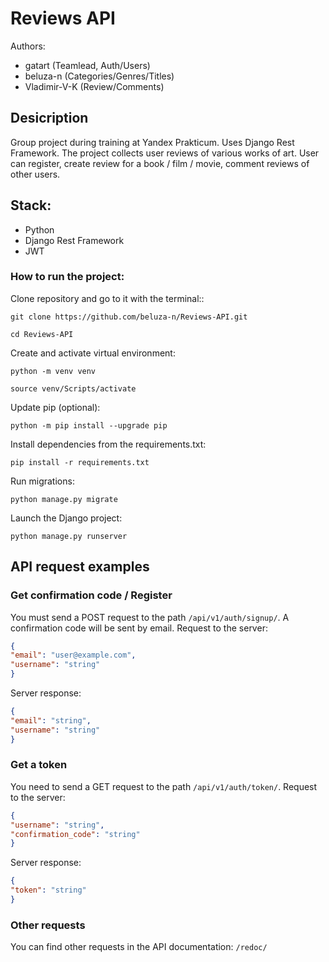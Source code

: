 # Reviews API
Authors:
* gatart (Teamlead, Auth/Users)
* beluza-n (Categories/Genres/Titles)
* Vladimir-V-K (Review/Comments)

## Desicription
Group project during training at Yandex Prakticum. Uses Django Rest Framework.
The project collects user reviews of various works of art. User can register, create review for a book / film / movie, comment reviews of other users.

## Stack:
* Python
* Django Rest Framework
* JWT

### How to run the project:
Clone repository and go to it with the terminal::

```
git clone https://github.com/beluza-n/Reviews-API.git
```

```
cd Reviews-API
```

Create and activate virtual environment:

```
python -m venv venv
```

```
source venv/Scripts/activate
```

Update pip (optional):

```
python -m pip install --upgrade pip
```

Install dependencies from the requirements.txt:

```
pip install -r requirements.txt
```

Run migrations:

```
python manage.py migrate
```

Launch the Django project:

```
python manage.py runserver
```

## API request examples

### Get confirmation code / Register
You must send a POST request to the path `/api/v1/auth/signup/`.
A confirmation code will be sent by email.
Request to the server:
```json
{
"email": "user@example.com",
"username": "string"
}
```

Server response:
```json
{
"email": "string",
"username": "string"
}
```
### Get a token
You need to send a GET request to the path `/api/v1/auth/token/`.
Request to the server:
```json
{
"username": "string",
"confirmation_code": "string"
}
```
Server response:
```json
{
"token": "string"
}
```
### Other requests
You can find other requests in the API documentation:
`/redoc/`
